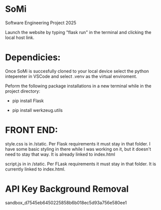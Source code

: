 # SoMi

Software Engineering Project 2025

Launch the website by typing "flask run" in the terminal and clicking the local host link.

# Dependicies:

Once SoMi is succesfully cloned to your local device select the python intepereter in VSCode and select .venv as the virtual enviroment.

Peform the following package installations in a new terminal while in the project directory:

- pip install Flask

- pip install werkzeug.utils

# FRONT END:

style.css is in /static. Per Flask requirements it must stay in that folder. I have some basic styling in there while
I was working on it, but it doesn't need to stay that way. It is already linked to index.html

script.js in in /static. Per FLask requirements it must stay in that folder. It is currently linked to index.html.

# API Key Background Removal

sandbox_d7545eb6450225858b6b018ec5d93a756e580ee1
